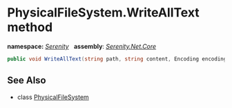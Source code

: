 # PhysicalFileSystem.WriteAllText method
**namespace:** *[Serenity](../../README.md#serenity-namespace)*   **assembly**: *[Serenity.Net.Core](../../README.md)*

```csharp
public void WriteAllText(string path, string content, Encoding encoding = null)
```

## See Also

* class [PhysicalFileSystem](../PhysicalFileSystem.md)